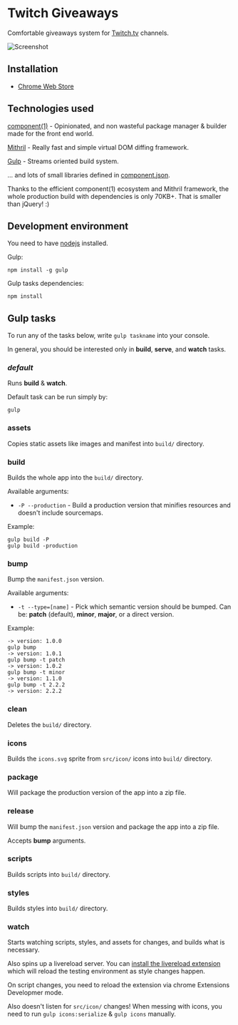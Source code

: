 # Twitch Giveaways

Comfortable giveaways system for [Twitch.tv](http://twitch.tv) channels.

![Screenshot](http://i.imgur.com/tMulUND.png)

## Installation

- [Chrome Web Store](https://chrome.google.com/webstore/detail/twitch-giveaways/poohjpljfecljomfhhimjhddddlidhdd)

## Technologies used

[component(1)](https://github.com/component/component) - Opinionated, and non wasteful package manager & builder made for the front end world.

[Mithril](https://github.com/lhorie/mithril.js) - Really fast and simple virtual DOM diffing framework.

[Gulp](https://github.com/gulpjs/gulp) - Streams oriented build system.

... and lots of small libraries defined in [component.json](https://github.com/darsain/twitch-giveaways/blob/master/component.json).

Thanks to the efficient component(1) ecosystem and Mithril framework, the whole production build with dependencies is only 70KB+. That is smaller than jQuery! :)

## Development environment

You need to have [nodejs](http://nodejs.org/) installed.

Gulp:

```
npm install -g gulp
```

Gulp tasks dependencies:

```
npm install
```

## Gulp tasks

To run any of the tasks below, write `gulp taskname` into your console.

In general, you should be interested only in **build**, **serve**, and **watch** tasks.

### *default*

Runs **build** & **watch**.

Default task can be run simply by:

```
gulp
```

### assets

Copies static assets like images and manifest into `build/` directory.

### build

Builds the whole app into the `build/` directory.

Available arguments:

- `-P --production` - Build a production version that minifies resources and doesn't include sourcemaps.

Example:

```
gulp build -P
gulp build -production
```

### bump

Bump the `manifest.json` version.

Available arguments:

- `-t --type=[name]` - Pick which semantic version should be bumped. Can be: **patch** (default), **minor**, **major**, or a direct version.

Example:

```
-> version: 1.0.0
gulp bump
-> version: 1.0.1
gulp bump -t patch
-> version: 1.0.2
gulp bump -t minor
-> version: 1.1.0
gulp bump -t 2.2.2
-> version: 2.2.2
```

### clean

Deletes the `build/` directory.

### icons

Builds the `icons.svg` sprite from `src/icon/` icons into `build/` directory.

### package

Will package the production version of the app into a zip file.

### release

Will bump the `manifest.json` version and package the app into a zip file.

Accepts **bump** arguments.

### scripts

Builds scripts into `build/` directory.

### styles

Builds styles into `build/` directory.

### watch

Starts watching scripts, styles, and assets for changes, and builds what is necessary.

Also spins up a livereload server. You can [install the livereload extension](http://feedback.livereload.com/knowledgebase/articles/86242-how-do-i-install-and-use-the-browser-extensions) which will reload the testing environment as style changes happen.

On script changes, you need to reload the extension via chrome Extensions Developmer mode.

Also doesn't listen for `src/icon/` changes! When messing with icons, you need to run `gulp icons:serialize` & `gulp icons` manually.